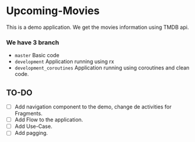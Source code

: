 # Upcoming-Movies
This is a demo application. We get the movies information using TMDB api.

### We have 3 branch
- `master` Basic code
- `development` Application running using rx
- `development_coroutines` Application running using coroutines and clean code.

## TO-DO
- [ ] Add navigation component to the demo, change de activities for Fragments.
- [ ] Add Flow to the application.
- [ ] Add Use-Case.
- [ ] Add pagging.
